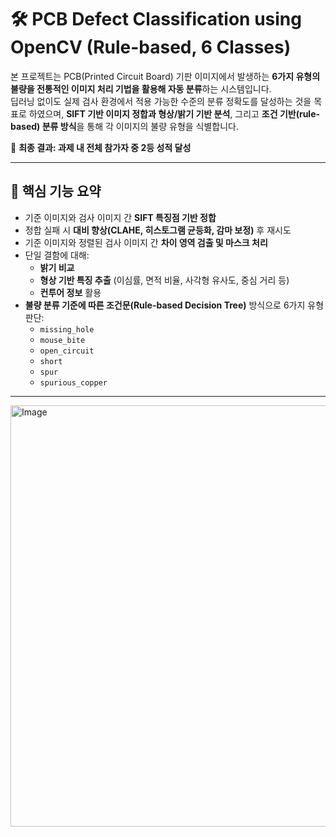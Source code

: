 # 🛠️ PCB Defect Classification using OpenCV (Rule-based, 6 Classes)

본 프로젝트는 PCB(Printed Circuit Board) 기판 이미지에서 발생하는 **6가지 유형의 불량을 전통적인 이미지 처리 기법을 활용해 자동 분류**하는 시스템입니다.  
딥러닝 없이도 실제 검사 환경에서 적용 가능한 수준의 분류 정확도를 달성하는 것을 목표로 하였으며, **SIFT 기반 이미지 정합과 형상/밝기 기반 분석**, 그리고 **조건 기반(rule-based) 분류 방식**을 통해 각 이미지의 불량 유형을 식별합니다.

📌 **최종 결과: 과제 내 전체 참가자 중 2등 성적 달성**  


---

## 🧪 핵심 기능 요약

- 기준 이미지와 검사 이미지 간 **SIFT 특징점 기반 정합**
- 정합 실패 시 **대비 향상(CLAHE, 히스토그램 균등화, 감마 보정)** 후 재시도
- 기준 이미지와 정렬된 검사 이미지 간 **차이 영역 검출 및 마스크 처리**
- 단일 결함에 대해:
  - **밝기 비교**
  - **형상 기반 특징 추출** (이심률, 면적 비율, 사각형 유사도, 중심 거리 등)
  - **컨투어 정보** 활용
- **불량 분류 기준에 따른 조건문(Rule-based Decision Tree)** 방식으로 6가지 유형 판단:
  - `missing_hole`
  - `mouse_bite`
  - `open_circuit`
  - `short`
  - `spur`
  - `spurious_copper`

---
<img width="674" alt="Image" src="https://github.com/user-attachments/assets/4a63504d-4820-4474-9f39-4d82227d6018" />
